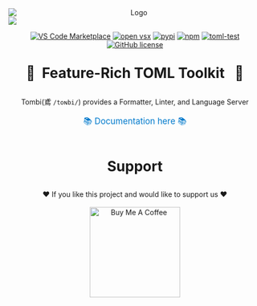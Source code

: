 <div align="center" style="display: flex; flex-direction: column; gap: 0;">
    <img src="https://raw.githubusercontent.com/tombi-toml/tombi/refs/heads/main/docs/public/tombi.svg" alt="Logo" style="display: block; margin: 0;">
    <img src="https://raw.githubusercontent.com/tombi-toml/tombi/refs/heads/main/docs/public/demo.gif" style="display: block; margin: 0;" />
</div>

<div align="center">

[![VS Code Marketplace](https://img.shields.io/visual-studio-marketplace/v/tombi-toml.tombi?label=VS%20Code%20Marketplace&logo=visual-studio-code&labelColor=374151&color=60a5fa)](https://marketplace.visualstudio.com/items?itemName=tombi-toml.tombi)
[![open vsx](https://img.shields.io/open-vsx/v/tombi-toml/tombi?label=Open%20VSX%20Registry&labelColor=374151&color=60a5fa)](https://open-vsx.org/extension/tombi-toml/tombi)
[![pypi](https://img.shields.io/pypi/v/tombi.svg?labelColor=374151&color=60a5fa)](https://pypi.python.org/pypi/tombi)
[![npm](https://img.shields.io/npm/v/tombi.svg?labelColor=374151&color=60a5fa)](https://www.npmjs.com/package/tombi)
[![toml-test](https://github.com/tombi-toml/tombi/actions/workflows/toml-test.yml/badge.svg)](https://github.com/tombi-toml/tombi/actions)
[![GitHub license](https://badgen.net/github/license/tombi-toml/tombi?style=flat-square&labelColor=374151)](https://github.com/tombi-toml/tombi/blob/main/LICENSE)

</div>

<br>

<div align="center">
    <div align="center" style="font-size: 2.0em; margin-bottom: 30px;">
        <strong> 🦅&nbsp; Feature-Rich TOML Toolkit &nbsp 🦅</strong>
    </div>
    Tombi(鳶 <code>/toɴbi/</code>) provides a Formatter, Linter, and Language Server
    <br><br>
    <a href="https://tombi-toml.github.io/tombi" style="font-size: 1.2em; color: #007acc; text-decoration: none;">
        📚 Documentation here 📚
    </a>
</div>

<br>

<div align="center">
    <h2 align="center" style="font-size: 2.0em; margin-bottom: 30px;">
        <strong>Support</strong>
    </h2>
    ❤️ If you like this project and would like to support us ❤️
    <br><br>
    <a href="https://www.buymeacoffee.com/tombi" target="_blank">
        <img
            src="https://cdn.buymeacoffee.com/buttons/v2/default-yellow.png"
            alt="Buy Me A Coffee"
            style="width: 180px !important;"
        >
    </a>
</div>
